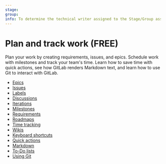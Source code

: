 ```yaml
---
stage: 
group: 
info: To determine the technical writer assigned to the Stage/Group associated with this page, see https://about.gitlab.com/handbook/engineering/ux/technical-writing/#assignments
---
```


# Plan and track work **(FREE)**
Plan your work by creating requirements, issues, and epics. Schedule work
with milestones and track your team's time. Learn how to save time with
quick actions, see how GitLab renders Markdown text, and learn how to
use Git to interact with GitLab.

- [Epics](../user/group/epics/index.md)
- [Issues](../user/project/issues/index.md)
- [Labels](../user/project/labels.md)
- [Discussions](../user/discussions/index.md)
- [Iterations](../user/group/iterations/index.md)
- [Milestones](../user/project/milestones/index.md)
- [Requirements](../user/project/requirements/index.md)
- [Roadmaps](../user/group/roadmap/index.md)
- [Time tracking](../user/project/time_tracking.md)
- [Wikis](../user/project/wiki/index.md)
- [Keyboard shortcuts](../user/shortcuts.md)
- [Quick actions](../user/project/quick_actions.md)
- [Markdown](../user/markdown.md)
- [To-Do lists](../user/todos.md)
- [Using Git](../topics/git/index.md)
